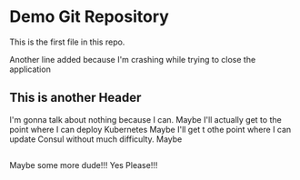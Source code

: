 # Demo Git Repository

This is the first file in this repo.

Another line added because I'm crashing while trying to close the application

## This is another Header

I'm gonna talk about nothing because I can.
Maybe I'll actually get to the point where I can deploy Kubernetes
Maybe I'll get t othe point where I can update Consul without 
much difficulty.
Maybe

##

Maybe some more dude!!!
Yes Please!!!


